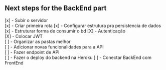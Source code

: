 ## Next steps for the BackEnd part

[x] - Subir o servidor  
[x] - Criar primeira rota 
[x] - Configurar estrutura pra persistencia de dados    
[x] - Estruturar forma de consumir o bd
[X] - Autenticação  
[X] - Colocar JWT   
[ ] - Organizar as pastas melhor  
[ ] - Adicionar novas funcionalidades para a API  
[ ] - Fazer endpoint de API   
[ ] - Fazer o deploy do backend na Heroku
[ ] - Conectar BackEnd com FrontEnd 